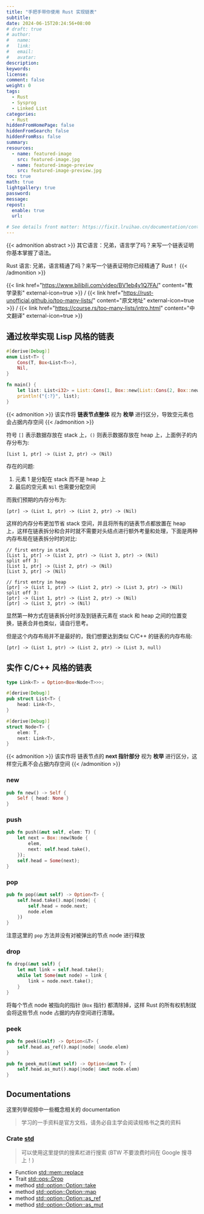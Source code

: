 ```yaml
---
title: "手把手带你使用 Rust 实现链表"
subtitle:
date: 2024-06-15T20:24:56+08:00
# draft: true
# author:
#   name:
#   link:
#   email:
#   avatar:
description:
keywords:
license:
comment: false
weight: 0
tags:
  - Rust
  - Sysprog
  - Linked List
categories:
  - Rust
hiddenFromHomePage: false
hiddenFromSearch: false
hiddenFromRss: false
summary:
resources:
  - name: featured-image
    src: featured-image.jpg
  - name: featured-image-preview
    src: featured-image-preview.jpg
toc: true
math: true
lightgallery: true
password:
message:
repost:
  enable: true
  url:

# See details front matter: https://fixit.lruihao.cn/documentation/content-management/introduction/#front-matter
---
```


{{< admonition abstract >}}
其它语言：兄弟，语言学了吗？来写一个链表证明你基本掌握了语法。

Rust 语言: 兄弟，语言精通了吗？来写一个链表证明你已经精通了 Rust！
{{< /admonition >}}

<!--more-->

{{< link href="https://www.bilibili.com/video/BV1eb4y1Q7FA/" content="教学录影" external-icon=true >}}
/
{{< link href="https://rust-unofficial.github.io/too-many-lists/" content="原文地址" external-icon=true >}}
/ 
{{< link href="https://course.rs/too-many-lists/intro.html" content="中文翻译" external-icon=true >}}

## 通过枚举实现 Lisp 风格的链表

```rs
#[derive(Debug)]
enum List<T> {
    Cons(T, Box<List<T>>),
    Nil,
}

fn main() {
    let list: List<i32> = List::Cons(1, Box::new(List::Cons(2, Box::new(List::Nil))));
    println!("{:?}", list);
}
```

{{< admonition >}}
该实作将 **链表节点整体** 视为 **枚举** 进行区分，导致空元素也会占据内存空间
{{< /admonition >}}

符号 `[]` 表示数据存放在 stack 上，`()` 则表示数据存放在 heap 上，上面例子的内存分布为:
```
[List 1, ptr] -> (List 2, ptr) -> (Nil)
```

存在的问题:
1. 元素 1 是分配在 stack 而不是 heap 上
2. 最后的空元素 `Nil` 也需要分配空间

而我们预期的内存分布为:
```
[ptr] -> (List 1, ptr) -> (List 2, ptr) -> (Nil)
```

这样的内存分布更加节省 stack 空间，并且将所有的链表节点都放置在 heap 上，这样在链表拆分和合并时就不需要对头结点进行额外考量和处理，下面是两种内存布局在链表拆分时的对比:
```
// first entry in stack
[List 1, ptr] -> (List 2, ptr) -> (List 3, ptr) -> (Nil)
split off 3:
[List 1, ptr] -> (List 2, ptr) -> (Nil)
[List 3, ptr] -> (Nil)

// first entry in heap
[ptr] -> (List 1, ptr) -> (List 2, ptr) -> (List 3, ptr) -> (Nil)
split off 3:
[ptr] -> (List 1, ptr) -> (List 2, ptr) -> (Nil)
[ptr] -> (List 3, ptr) -> (Nil)
```

显然第一种方式在链表拆分时涉及到链表元素在 stack 和 heap 之间的位置变换，链表合并也类似，请自行思考。

但是这个内存布局并不是最好的，我们想要达到类似 C/C++ 的链表的内存布局:
```
[ptr] -> (List 1, ptr) -> (List 2, ptr) -> (List 3, null)
```

## 实作 C/C++ 风格的链表

```rs
type Link<T> = Option<Box<Node<T>>>;

#[derive(Debug)]
pub struct List<T> {
    head: Link<T>,
}

#[derive(Debug)]
struct Node<T> {
    elem: T,
    next: Link<T>,
}
```

{{< admonition >}}
该实作将 链表节点的 **next 指针部分** 视为 **枚举** 进行区分，这样空元素不会占据内存空间
{{< /admonition >}}

### new

```rs
pub fn new() -> Self {
    Self { head: None }
}
```

### push

```rs
pub fn push(&mut self, elem: T) {
    let next = Box::new(Node {
        elem,
        next: self.head.take(),
    });
    self.head = Some(next);
}
```

### pop

```rs
pub fn pop(&mut self) -> Option<T> {
    self.head.take().map(|node| {
        self.head = node.next;
        node.elem
    })
}
```

注意这里的 `pop` 方法并没有对被弹出的节点 node 进行释放

### drop

```rs
fn drop(&mut self) {
    let mut link = self.head.take();
    while let Some(mut node) = link {
        link = node.next.take();
    }
}
```

将每个节点 node 被指向的指针 (`Box` 指针) 都清除掉，这样 Rust 的所有权机制就会将这些节点 node 占据的内存空间进行清理。

### peek

```rs
pub fn peek(&self) -> Option<&T> {
    self.head.as_ref().map(|node| &node.elem)
}

pub fn peek_mut(&mut self) -> Option<&mut T> {
    self.head.as_mut().map(|node| &mut node.elem)
}
```

## Documentations

这里列举视频中一些概念相关的 documentation 

> 学习的一手资料是官方文档，请务必自主学会阅读规格书之类的资料

### Crate [std](https://doc.rust-lang.org/std/index.html) 

> 可以使用这里提供的搜素栏进行搜索 (BTW 不要浪费时间在 Google 搜寻上！)

- Function [std::mem::replace](https://doc.rust-lang.org/std/mem/fn.replace.html)
- Trait [std::ops::Drop](https://doc.rust-lang.org/std/ops/trait.Drop.html)
- method [std::option::Option::take](https://doc.rust-lang.org/std/option/enum.Option.html#method.take)
- method [std::option::Option::map](https://doc.rust-lang.org/std/option/enum.Option.html#method.map)
- method [std::option::Option::as_ref](https://doc.rust-lang.org/std/option/enum.Option.html#method.as_ref)
- method [std::option::Option::as_mut](https://doc.rust-lang.org/std/option/enum.Option.html#method.as_mut)
